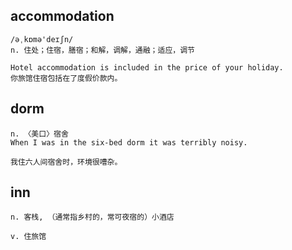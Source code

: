 ## accommodation
```
/əˌkɒmə'deɪʃn/
n. 住处；住宿，膳宿；和解，调解，通融；适应，调节

Hotel accommodation is included in the price of your holiday.
你旅馆住宿包括在了度假价款内。
```

## dorm
```
n. 〈美口〉宿舍
When I was in the six-bed dorm it was terribly noisy.

我住六人间宿舍时，环境很嘈杂。
``` 

## inn
```
n. 客栈, （通常指乡村的，常可夜宿的）小酒店

v. 住旅馆
```